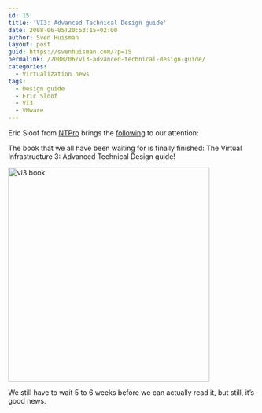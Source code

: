 ```yaml
---
id: 15
title: 'VI3: Advanced Technical Design guide'
date: 2008-06-05T20:53:15+02:00
author: Sven Huisman
layout: post
guid: https://svenhuisman.com/?p=15
permalink: /2008/06/vi3-advanced-technical-design-guide/
categories:
  - Virtualization news
tags:
  - Design guide
  - Eric Sloof
  - VI3
  - VMware
---
```

Eric Sloof from <a title="NTpro" href="http://ntpro.nl" target="_blank">NTPro</a> brings the <a title="ATDG available" href="http://www.ntpro.nl/blog/archives/490-Advanced-Technical-Design-Guide-finally-available.html" target="_blank">following</a> to our attention:

The book that we all have been waiting for is finally finished: The Virtual Infrastructure 3: Advanced Technical Design guide!

<img style="vertical-align: middle;" src="https://svenhuisman.com/wp-content/uploads/2008/06/vi3atdg_book.png" alt="vi3 book" width="409" height="435" /> 

We still have to wait 5 to 6 weeks before we can actually read it, but still, it&#8217;s good news.
